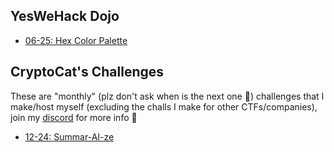 ## YesWeHack Dojo

-   [06-25: Hex Color Palette](ywh/0625/hex_color_palette.md)

## CryptoCat's Challenges

These are "monthly" (plz don't ask when is the next one 🥲) challenges that I make/host myself (excluding the challs I make for other CTFs/companies), join my [discord](https://discord.cryptocat.me) for more info 💜

-   [12-24: Summar-AI-ze](cryptocat/1224/summaraize.md)
